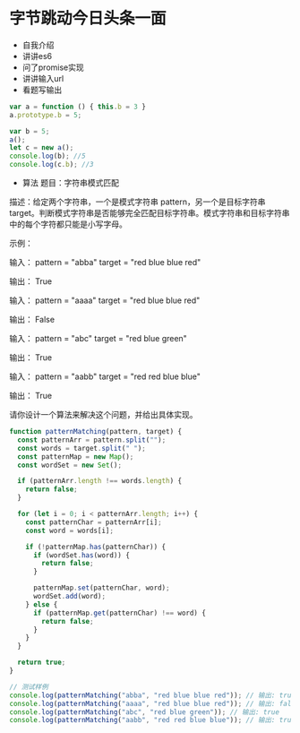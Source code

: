 # 字节跳动今日头条一面

* 自我介绍
* 讲讲es6
* 问了promise实现
* 讲讲输入url
* 看题写输出
```js
var a = function () { this.b = 3 }
a.prototype.b = 5;

var b = 5;
a();
let c = new a();
console.log(b); //5
console.log(c.b); //3


```
* 算法
题目：字符串模式匹配

描述：给定两个字符串，一个是模式字符串 pattern，另一个是目标字符串 target。判断模式字符串是否能够完全匹配目标字符串。模式字符串和目标字符串中的每个字符都只能是小写字母。

示例：

输入：
pattern = "abba"
target = "red blue blue red"

输出：
True

输入：
pattern = "aaaa"
target = "red blue blue red"

输出：
False

输入：
pattern = "abc"
target = "red blue green"

输出：
True

输入：
pattern = "aabb"
target = "red red blue blue"

输出：
True

请你设计一个算法来解决这个问题，并给出具体实现。

```js
function patternMatching(pattern, target) {
  const patternArr = pattern.split("");
  const words = target.split(" ");
  const patternMap = new Map();
  const wordSet = new Set();

  if (patternArr.length !== words.length) {
    return false;
  }

  for (let i = 0; i < patternArr.length; i++) {
    const patternChar = patternArr[i];
    const word = words[i];

    if (!patternMap.has(patternChar)) {
      if (wordSet.has(word)) {
        return false;
      }

      patternMap.set(patternChar, word);
      wordSet.add(word);
    } else {
      if (patternMap.get(patternChar) !== word) {
        return false;
      }
    }
  }

  return true;
}

// 测试样例
console.log(patternMatching("abba", "red blue blue red")); // 输出: true
console.log(patternMatching("aaaa", "red blue blue red")); // 输出: false
console.log(patternMatching("abc", "red blue green")); // 输出: true
console.log(patternMatching("aabb", "red red blue blue")); // 输出: true

```